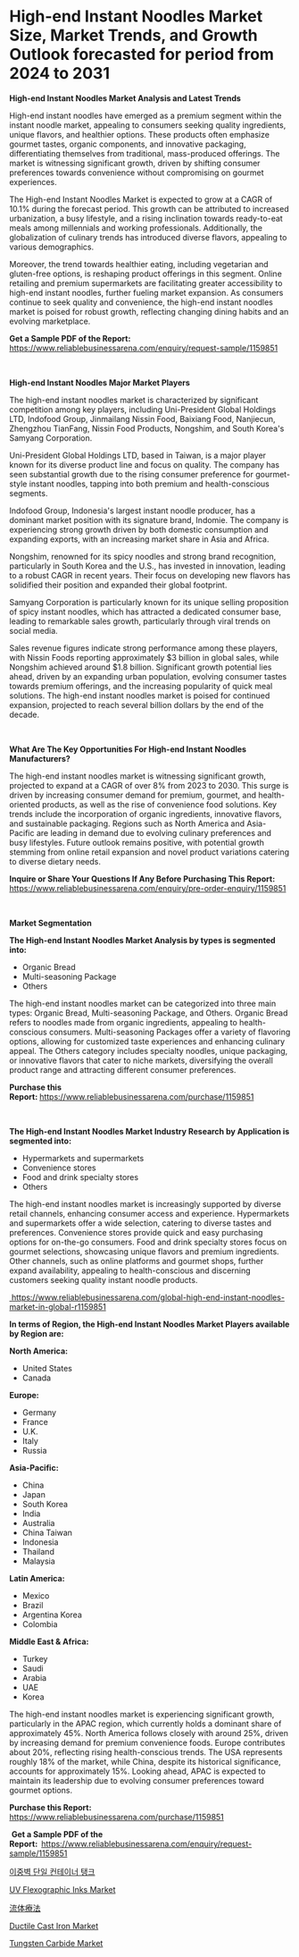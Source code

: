 <p><h1>High-end Instant Noodles Market Size, Market Trends, and Growth Outlook forecasted for period from 2024 to 2031</h1></p><p><strong>High-end Instant Noodles Market Analysis and Latest Trends</strong></p>
<p><p>High-end instant noodles have emerged as a premium segment within the instant noodle market, appealing to consumers seeking quality ingredients, unique flavors, and healthier options. These products often emphasize gourmet tastes, organic components, and innovative packaging, differentiating themselves from traditional, mass-produced offerings. The market is witnessing significant growth, driven by shifting consumer preferences towards convenience without compromising on gourmet experiences. </p><p>The High-end Instant Noodles Market is expected to grow at a CAGR of 10.1% during the forecast period. This growth can be attributed to increased urbanization, a busy lifestyle, and a rising inclination towards ready-to-eat meals among millennials and working professionals. Additionally, the globalization of culinary trends has introduced diverse flavors, appealing to various demographics. </p><p>Moreover, the trend towards healthier eating, including vegetarian and gluten-free options, is reshaping product offerings in this segment. Online retailing and premium supermarkets are facilitating greater accessibility to high-end instant noodles, further fueling market expansion. As consumers continue to seek quality and convenience, the high-end instant noodles market is poised for robust growth, reflecting changing dining habits and an evolving marketplace.</p></p>
<p><strong>Get a Sample PDF of the Report:&nbsp;</strong> <a href="https://www.reliablebusinessarena.com/enquiry/request-sample/1159851">https://www.reliablebusinessarena.com/enquiry/request-sample/1159851</a></p>
<p>&nbsp;</p>
<p><strong>High-end Instant Noodles Major Market Players</strong></p>
<p><p>The high-end instant noodles market is characterized by significant competition among key players, including Uni-President Global Holdings LTD, Indofood Group, Jinmailang Nissin Food, Baixiang Food, Nanjiecun, Zhengzhou TianFang, Nissin Food Products, Nongshim, and South Korea's Samyang Corporation. </p><p>Uni-President Global Holdings LTD, based in Taiwan, is a major player known for its diverse product line and focus on quality. The company has seen substantial growth due to the rising consumer preference for gourmet-style instant noodles, tapping into both premium and health-conscious segments.</p><p>Indofood Group, Indonesia's largest instant noodle producer, has a dominant market position with its signature brand, Indomie. The company is experiencing strong growth driven by both domestic consumption and expanding exports, with an increasing market share in Asia and Africa.</p><p>Nongshim, renowned for its spicy noodles and strong brand recognition, particularly in South Korea and the U.S., has invested in innovation, leading to a robust CAGR in recent years. Their focus on developing new flavors has solidified their position and expanded their global footprint.</p><p>Samyang Corporation is particularly known for its unique selling proposition of spicy instant noodles, which has attracted a dedicated consumer base, leading to remarkable sales growth, particularly through viral trends on social media. </p><p>Sales revenue figures indicate strong performance among these players, with Nissin Foods reporting approximately $3 billion in global sales, while Nongshim achieved around $1.8 billion. Significant growth potential lies ahead, driven by an expanding urban population, evolving consumer tastes towards premium offerings, and the increasing popularity of quick meal solutions. The high-end instant noodles market is poised for continued expansion, projected to reach several billion dollars by the end of the decade.</p></p>
<p>&nbsp;</p>
<p><strong>What Are The Key Opportunities For High-end Instant Noodles Manufacturers?</strong></p>
<p><p>The high-end instant noodles market is witnessing significant growth, projected to expand at a CAGR of over 8% from 2023 to 2030. This surge is driven by increasing consumer demand for premium, gourmet, and health-oriented products, as well as the rise of convenience food solutions. Key trends include the incorporation of organic ingredients, innovative flavors, and sustainable packaging. Regions such as North America and Asia-Pacific are leading in demand due to evolving culinary preferences and busy lifestyles. Future outlook remains positive, with potential growth stemming from online retail expansion and novel product variations catering to diverse dietary needs.</p></p>
<p><strong>Inquire or Share Your Questions If Any Before Purchasing This Report:</strong> <a href="https://www.reliablebusinessarena.com/enquiry/pre-order-enquiry/1159851">https://www.reliablebusinessarena.com/enquiry/pre-order-enquiry/1159851</a></p>
<p>&nbsp;</p>
<p><strong>Market Segmentation</strong></p>
<p><strong>The High-end Instant Noodles Market Analysis by types is segmented into:</strong></p>
<p><ul><li>Organic Bread</li><li>Multi-seasoning Package</li><li>Others</li></ul></p>
<p><p>The high-end instant noodles market can be categorized into three main types: Organic Bread, Multi-seasoning Package, and Others. Organic Bread refers to noodles made from organic ingredients, appealing to health-conscious consumers. Multi-seasoning Packages offer a variety of flavoring options, allowing for customized taste experiences and enhancing culinary appeal. The Others category includes specialty noodles, unique packaging, or innovative flavors that cater to niche markets, diversifying the overall product range and attracting different consumer preferences.</p></p>
<p><strong>Purchase this Report:&nbsp;</strong><a href="https://www.reliablebusinessarena.com/purchase/1159851">https://www.reliablebusinessarena.com/purchase/1159851</a></p>
<p>&nbsp;</p>
<p><strong>The High-end Instant Noodles Market Industry Research by Application is segmented into:</strong></p>
<p><ul><li>Hypermarkets and supermarkets</li><li>Convenience stores</li><li>Food and drink specialty stores</li><li>Others</li></ul></p>
<p><p>The high-end instant noodles market is increasingly supported by diverse retail channels, enhancing consumer access and experience. Hypermarkets and supermarkets offer a wide selection, catering to diverse tastes and preferences. Convenience stores provide quick and easy purchasing options for on-the-go consumers. Food and drink specialty stores focus on gourmet selections, showcasing unique flavors and premium ingredients. Other channels, such as online platforms and gourmet shops, further expand availability, appealing to health-conscious and discerning customers seeking quality instant noodle products.</p></p>
<p><a href="https://www.reliablebusinessarena.com/global-high-end-instant-noodles-market-in-global-r1159851">&nbsp;https://www.reliablebusinessarena.com/global-high-end-instant-noodles-market-in-global-r1159851</a></p>
<p><strong>In terms of Region, the High-end Instant Noodles Market Players available by Region are:</strong></p>
<p>
    <p> <strong> North America: </strong>
        <ul>
            <li>United States</li>
            <li>Canada</li>
        </ul>
        </p> 
    <p> <strong> Europe: </strong>
        <ul>
            <li>Germany</li>
            <li>France</li>
            <li>U.K.</li>
            <li>Italy</li>
            <li>Russia</li>
        </ul>
        </p> 
    <p> <strong> Asia-Pacific: </strong>
        <ul>
            <li>China</li>
            <li>Japan</li>
            <li>South Korea</li>
            <li>India</li>
            <li>Australia</li>
            <li>China Taiwan</li>
            <li>Indonesia</li>
            <li>Thailand</li>
            <li>Malaysia</li>
        </ul>
        </p> 
    <p> <strong> Latin America: </strong>
        <ul>
            <li>Mexico</li>
            <li>Brazil</li>
            <li>Argentina Korea</li>
            <li>Colombia</li>
        </ul>
        </p> 
    <p> <strong> Middle East & Africa: </strong>
        <ul>
            <li>Turkey</li>
            <li>Saudi</li>
            <li>Arabia</li>
            <li>UAE</li>
            <li>Korea</li>
        </ul>
    </p>
    </p>
<p><p>The high-end instant noodles market is experiencing significant growth, particularly in the APAC region, which currently holds a dominant share of approximately 45%. North America follows closely with around 25%, driven by increasing demand for premium convenience foods. Europe contributes about 20%, reflecting rising health-conscious trends. The USA represents roughly 18% of the market, while China, despite its historical significance, accounts for approximately 15%. Looking ahead, APAC is expected to maintain its leadership due to evolving consumer preferences toward gourmet options.</p></p>
<p><strong>Purchase this Report: </strong><a href="https://www.reliablebusinessarena.com/purchase/1159851">https://www.reliablebusinessarena.com/purchase/1159851</a></p>
<p>&nbsp;<strong>Get a Sample PDF of the Report:&nbsp;&nbsp;</strong><a href="https://www.reliablebusinessarena.com/enquiry/request-sample/1159851">https://www.reliablebusinessarena.com/enquiry/request-sample/1159851</a></p>
<p><strong></strong></p>
<p><p><a href="https://medium.com/@afsanamia652/%EC%84%B8%EA%B3%84-double-walled-single-container-tank-market-%EC%9D%80-2024%EC%97%90%EC%84%9C-2031%EB%A1%9C-%EC%97%B0%ED%8F%89%EA%B7%A0-%EC%A6%9D%EA%B0%80%EC%9C%A8%EC%9D%84-%EB%B3%B4%EC%9D%BC-%EA%B2%83%EC%9C%BC%EB%A1%9C-%EC%98%88%EC%83%81%EB%90%A9%EB%8B%88%EB%8B%A4-426b5d485086">이중벽 단일 컨테이너 탱크</a></p><p><a href="https://issuu.com/reportprime-2/docs/uv-flexographic-inks-market-size-20_f9b73277342a17">UV Flexographic Inks Market</a></p><p><a href="https://medium.com/@jordond5lezama/fluid-therapy-market-%E3%81%AE%E3%82%B0%E3%83%AD%E3%83%BC%E3%83%90%E3%83%AB%E5%B8%82%E5%A0%B4%E6%A6%82%E8%A6%81%E3%81%AF-%E4%B8%96%E7%95%8C%E3%81%8A%E3%82%88%E3%81%B3%E4%B8%BB%E8%A6%81%E5%B8%82%E5%A0%B4%E3%81%AB%E3%81%8A%E3%81%91%E3%82%8B%E6%A5%AD%E7%95%8C%E3%81%AB%E5%BD%B1%E9%9F%BF%E3%82%92%E4%B8%8E%E3%81%88%E3%82%8B%E4%B8%BB%E8%A6%81%E3%81%AA%E3%83%88%E3%83%AC%E3%83%B3%E3%83%89%E3%81%AB%E3%81%A4%E3%81%84%E3%81%A6-%E7%8B%AC%E8%87%AA%E3%81%AE%E8%A6%96%E7%82%B9%E3%82%92%E6%8F%90%E4%BE%9B%E3%81%97%E3%81%BE%E3%81%99-a8407bf11c19">流体療法</a></p><p><a href="https://www.linkedin.com/pulse/global-market-pulse-trends-growth-analysis-ductile-cast-iron-swjrf?trackingId=6YlO7JhpT2CVd%2BxNsd8SrQ%3D%3D">Ductile Cast Iron Market</a></p><p><a href="https://www.linkedin.com/pulse/tungsten-carbide-market-trends-strategic-insights-2024--cpknf?trackingId=%2Fw1oZ6uQSXqceQTnNwnUsA%3D%3D">Tungsten Carbide Market</a></p></p>